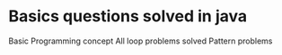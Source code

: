 # Basics questions solved in java
Basic Programming concept
All loop problems solved
Pattern problems
